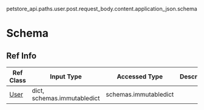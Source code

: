petstore_api.paths.user.post.request_body.content.application_json.schema
# Schema

## Ref Info
Ref Class | Input Type | Accessed Type | Description
--------- | ---------- | ------------- | ------------
[User](user.md) | dict, schemas.immutabledict | schemas.immutabledict |
